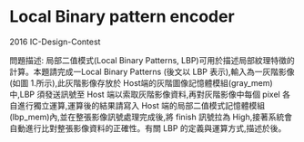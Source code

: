 # Local Binary pattern encoder

2016 IC-Design-Contest 

問題描述:
局部二值模式(Local Binary Patterns, LBP)可用於描述局部紋理特徵的計算。本題請完成一Local Binary Patterns (後文以 LBP 表示),輸入為一灰階影像(如圖 1.所示),此灰階影像存放於 Host端的灰階圖像記憶體模組(gray_mem)中,LBP 須發送訊號至 Host 端以索取灰階影像資料,再對灰階影像中每個 pixel 各自進行獨立運算,運算後的結果請寫入 Host 端的局部二值模式記憶體模組(lbp_mem)內,並在整張影像訊號處理完成後,將 finish 訊號拉為 High,接著系統會自動進行比對整張影像資料的正確性。有關 LBP 的定義與運算方式,描述於後。
